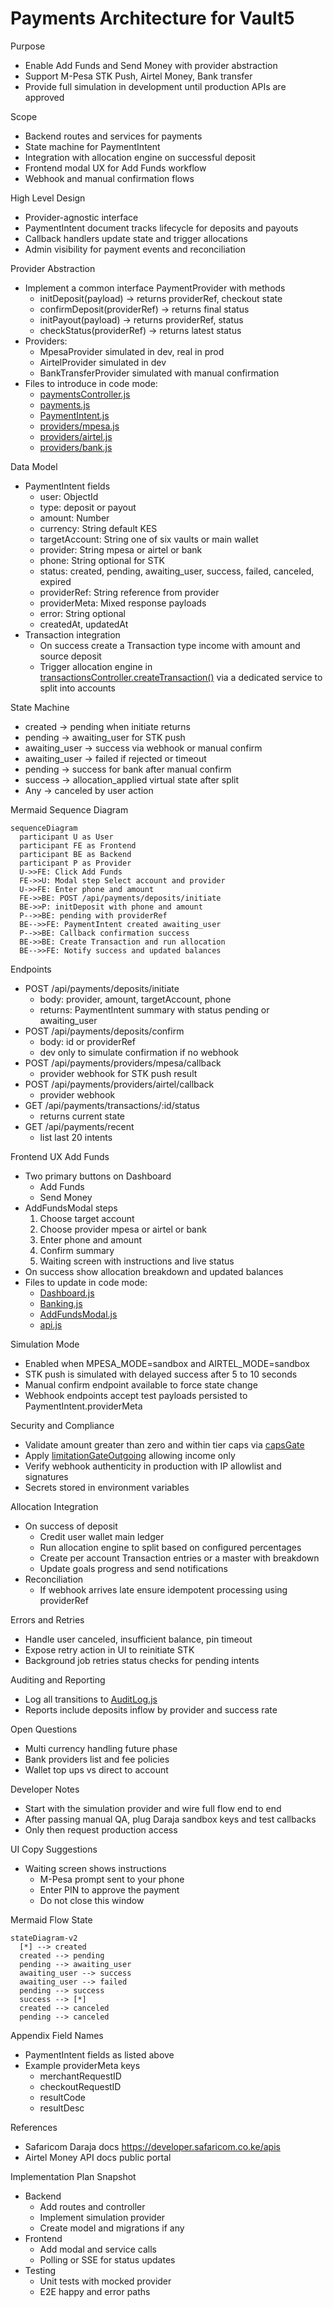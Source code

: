 # Payments Architecture for Vault5

Purpose
- Enable Add Funds and Send Money with provider abstraction
- Support M-Pesa STK Push, Airtel Money, Bank transfer
- Provide full simulation in development until production APIs are approved

Scope
- Backend routes and services for payments
- State machine for PaymentIntent
- Integration with allocation engine on successful deposit
- Frontend modal UX for Add Funds workflow
- Webhook and manual confirmation flows

High Level Design
- Provider-agnostic interface
- PaymentIntent document tracks lifecycle for deposits and payouts
- Callback handlers update state and trigger allocations
- Admin visibility for payment events and reconciliation

Provider Abstraction
- Implement a common interface PaymentProvider with methods
  - initDeposit(payload) -> returns providerRef, checkout state
  - confirmDeposit(providerRef) -> returns final status
  - initPayout(payload) -> returns providerRef, status
  - checkStatus(providerRef) -> returns latest status
- Providers:
  - MpesaProvider simulated in dev, real in prod
  - AirtelProvider simulated in dev
  - BankTransferProvider simulated with manual confirmation
- Files to introduce in code mode:
  - [paymentsController.js](vault5/backend/controllers/paymentsController.js)
  - [payments.js](vault5/backend/routes/payments.js)
  - [PaymentIntent.js](vault5/backend/models/PaymentIntent.js)
  - [providers/mpesa.js](vault5/backend/services/providers/mpesa.js)
  - [providers/airtel.js](vault5/backend/services/providers/airtel.js)
  - [providers/bank.js](vault5/backend/services/providers/bank.js)

Data Model
- PaymentIntent fields
  - user: ObjectId
  - type: deposit or payout
  - amount: Number
  - currency: String default KES
  - targetAccount: String one of six vaults or main wallet
  - provider: String mpesa or airtel or bank
  - phone: String optional for STK
  - status: created, pending, awaiting_user, success, failed, canceled, expired
  - providerRef: String reference from provider
  - providerMeta: Mixed response payloads
  - error: String optional
  - createdAt, updatedAt
- Transaction integration
  - On success create a Transaction type income with amount and source deposit
  - Trigger allocation engine in [transactionsController.createTransaction()](vault5/backend/controllers/transactionsController.js:1) via a dedicated service to split into accounts

State Machine
- created -> pending when initiate returns
- pending -> awaiting_user for STK push
- awaiting_user -> success via webhook or manual confirm
- awaiting_user -> failed if rejected or timeout
- pending -> success for bank after manual confirm
- success -> allocation_applied virtual state after split
- Any -> canceled by user action

Mermaid Sequence Diagram
```mermaid
sequenceDiagram
  participant U as User
  participant FE as Frontend
  participant BE as Backend
  participant P as Provider
  U->>FE: Click Add Funds
  FE->>U: Modal step Select account and provider
  U->>FE: Enter phone and amount
  FE->>BE: POST /api/payments/deposits/initiate
  BE->>P: initDeposit with phone and amount
  P-->>BE: pending with providerRef
  BE-->>FE: PaymentIntent created awaiting_user
  P-->>BE: Callback confirmation success
  BE->>BE: Create Transaction and run allocation
  BE-->>FE: Notify success and updated balances
```

Endpoints
- POST /api/payments/deposits/initiate
  - body: provider, amount, targetAccount, phone
  - returns: PaymentIntent summary with status pending or awaiting_user
- POST /api/payments/deposits/confirm
  - body: id or providerRef
  - dev only to simulate confirmation if no webhook
- POST /api/payments/providers/mpesa/callback
  - provider webhook for STK push result
- POST /api/payments/providers/airtel/callback
  - provider webhook
- GET /api/payments/transactions/:id/status
  - returns current state
- GET /api/payments/recent
  - list last 20 intents

Frontend UX Add Funds
- Two primary buttons on Dashboard
  - Add Funds
  - Send Money
- AddFundsModal steps
  1. Choose target account
  2. Choose provider mpesa or airtel or bank
  3. Enter phone and amount
  4. Confirm summary
  5. Waiting screen with instructions and live status
- On success show allocation breakdown and updated balances
- Files to update in code mode:
  - [Dashboard.js](vault5/frontend/src/pages/Dashboard.js)
  - [Banking.js](vault5/frontend/src/pages/Banking.js)
  - [AddFundsModal.js](vault5/frontend/src/components/AddFundsModal.js)
  - [api.js](vault5/frontend/src/services/api.js)

Simulation Mode
- Enabled when MPESA_MODE=sandbox and AIRTEL_MODE=sandbox
- STK push is simulated with delayed success after 5 to 10 seconds
- Manual confirm endpoint available to force state change
- Webhook endpoints accept test payloads persisted to PaymentIntent.providerMeta

Security and Compliance
- Validate amount greater than zero and within tier caps via [capsGate](vault5/backend/middleware/compliance.js:178)
- Apply [limitationGateOutgoing](vault5/backend/middleware/compliance.js:140) allowing income only
- Verify webhook authenticity in production with IP allowlist and signatures
- Secrets stored in environment variables

Allocation Integration
- On success of deposit
  - Credit user wallet main ledger
  - Run allocation engine to split based on configured percentages
  - Create per account Transaction entries or a master with breakdown
  - Update goals progress and send notifications
- Reconciliation
  - If webhook arrives late ensure idempotent processing using providerRef

Errors and Retries
- Handle user canceled, insufficient balance, pin timeout
- Expose retry action in UI to reinitiate STK
- Background job retries status checks for pending intents

Auditing and Reporting
- Log all transitions to [AuditLog.js](vault5/backend/models/AuditLog.js)
- Reports include deposits inflow by provider and success rate

Open Questions
- Multi currency handling future phase
- Bank providers list and fee policies
- Wallet top ups vs direct to account

Developer Notes
- Start with the simulation provider and wire full flow end to end
- After passing manual QA, plug Daraja sandbox keys and test callbacks
- Only then request production access

UI Copy Suggestions
- Waiting screen shows instructions
  - M-Pesa prompt sent to your phone
  - Enter PIN to approve the payment
  - Do not close this window

Mermaid Flow State
```mermaid
stateDiagram-v2
  [*] --> created
  created --> pending
  pending --> awaiting_user
  awaiting_user --> success
  awaiting_user --> failed
  pending --> success
  success --> [*]
  created --> canceled
  pending --> canceled
```

Appendix Field Names
- PaymentIntent fields as listed above
- Example providerMeta keys
  - merchantRequestID
  - checkoutRequestID
  - resultCode
  - resultDesc

References
- Safaricom Daraja docs https://developer.safaricom.co.ke/apis
- Airtel Money API docs public portal

Implementation Plan Snapshot
- Backend
  - Add routes and controller
  - Implement simulation provider
  - Create model and migrations if any
- Frontend
  - Add modal and service calls
  - Polling or SSE for status updates
- Testing
  - Unit tests with mocked provider
  - E2E happy and error paths